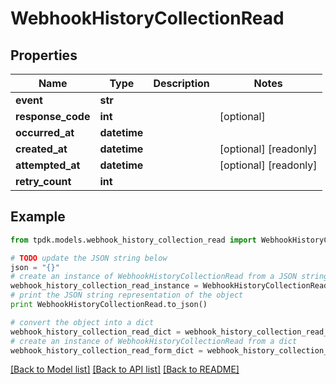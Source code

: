 # WebhookHistoryCollectionRead



## Properties
Name | Type | Description | Notes
------------ | ------------- | ------------- | -------------
**event** | **str** |  | 
**response_code** | **int** |  | [optional] 
**occurred_at** | **datetime** |  | 
**created_at** | **datetime** |  | [optional] [readonly] 
**attempted_at** | **datetime** |  | [optional] [readonly] 
**retry_count** | **int** |  | 

## Example

```python
from tpdk.models.webhook_history_collection_read import WebhookHistoryCollectionRead

# TODO update the JSON string below
json = "{}"
# create an instance of WebhookHistoryCollectionRead from a JSON string
webhook_history_collection_read_instance = WebhookHistoryCollectionRead.from_json(json)
# print the JSON string representation of the object
print WebhookHistoryCollectionRead.to_json()

# convert the object into a dict
webhook_history_collection_read_dict = webhook_history_collection_read_instance.to_dict()
# create an instance of WebhookHistoryCollectionRead from a dict
webhook_history_collection_read_form_dict = webhook_history_collection_read.from_dict(webhook_history_collection_read_dict)
```
[[Back to Model list]](../README.md#documentation-for-models) [[Back to API list]](../README.md#documentation-for-api-endpoints) [[Back to README]](../README.md)


